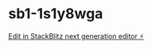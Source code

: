 # sb1-1s1y8wga

[Edit in StackBlitz next generation editor ⚡️](https://stackblitz.com/~/github.com/YOUNG542/sb1-1s1y8wga)
